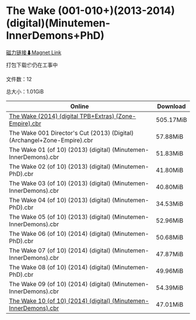 # The Wake (001-010+)(2013-2014)(digital)(Minutemen-InnerDemons+PhD)

[磁力链接⬇Magnet Link](magnet:?xt=urn:btih:bcfedd0e65f6b98f0aa06adabd6000b7342fd26e&dn=The%20Wake%20%28001-010%2B%29%282013-2014%29%28digital%29%28Minutemen-InnerDemons%2BPhD%29)

打包下载📦仍在工事中

文件数：12

总大小：1.01GiB

Online | Download
--- | ---
[The Wake (2014) (digital TPB+Extras) (Zone-Empire).cbr](https://github.com/alicewish/markdown/blob/master/comic/Wake-2014-digital-TPB-Extras-Zone-Empire-cbr.md) | 505.17MiB
The Wake 001 Director's Cut (2013) (Digital) (Archangel+Zone-Empire).cbr | 57.88MiB
The Wake 01 (of 10) (2013) (digital) (Minutemen-InnerDemons).cbr | 51.83MiB
The Wake 02 (of 10) (2013) (digital) (Minutemen-PhD).cbr | 41.80MiB
The Wake 03 (of 10) (2013) (digital) (Minutemen-InnerDemons).cbr | 40.80MiB
The Wake 04 (of 10) (2013) (digital) (Minutemen-PhD).cbr | 34.53MiB
The Wake 05 (of 10) (2013) (digital) (Minutemen-InnerDemons).cbr | 52.96MiB
The Wake 06 (of 10) (2014) (digital) (Minutemen-PhD).cbr | 50.68MiB
The Wake 07 (of 10) (2014) (digital) (Minutemen-InnerDemons).cbr | 47.87MiB
The Wake 08 (of 10) (2014) (digital) (Minutemen-PhD).cbr | 49.96MiB
The Wake 09 (of 10) (2014) (digital) (Minutemen-InnerDemons).cbr | 54.39MiB
[The Wake 10 (of 10) (2014) (digital) (Minutemen-InnerDemons).cbr](https://github.com/alicewish/markdown/blob/master/comic/Wake-10-of-10-2014-digital-Minutemen-InnerDemons-cbr.md) | 47.01MiB